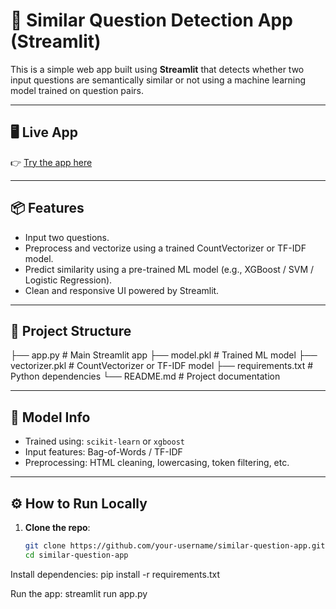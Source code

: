 # 🚀 Similar Question Detection App (Streamlit)

This is a simple web app built using **Streamlit** that detects whether two input questions are semantically similar or not using a machine learning model trained on question pairs.

---

## 🖥️ Live App

👉 [Try the app here](https://detect-same-questions-dsjcqsenjcwjtaqqfx5xtx.streamlit.app/)

---

## 📦 Features

- Input two questions.
- Preprocess and vectorize using a trained CountVectorizer or TF-IDF model.
- Predict similarity using a pre-trained ML model (e.g., XGBoost / SVM / Logistic Regression).
- Clean and responsive UI powered by Streamlit.

---

## 📁 Project Structure

├── app.py # Main Streamlit app
├── model.pkl # Trained ML model
├── vectorizer.pkl # CountVectorizer or TF-IDF model
├── requirements.txt # Python dependencies
└── README.md # Project documentation


---

## 🧠 Model Info

- Trained using: `scikit-learn` or `xgboost`
- Input features: Bag-of-Words / TF-IDF
- Preprocessing: HTML cleaning, lowercasing, token filtering, etc.

---

## ⚙️ How to Run Locally

1. **Clone the repo**:
   ```bash
   git clone https://github.com/your-username/similar-question-app.git
   cd similar-question-app

Install dependencies:
pip install -r requirements.txt

Run the app:
streamlit run app.py

